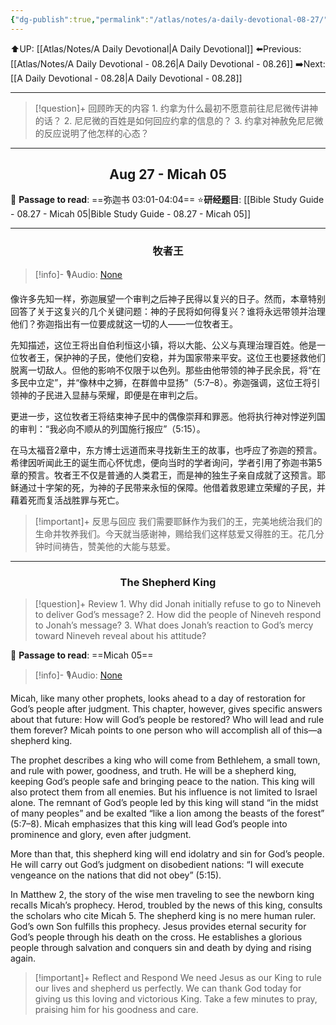 ```yaml
---
{"dg-publish":true,"permalink":"/atlas/notes/a-daily-devotional-08-27/"}
---
```


 ⬆️UP: [[Atlas/Notes/A Daily Devotional\|A Daily Devotional]]
⬅️Previous: [[Atlas/Notes/A Daily Devotional - 08.26\|A Daily Devotional - 08.26]]
➡️Next: [[A Daily Devotional - 08.28\|A Daily Devotional - 08.28]]

---

> [!question]+ 回顾昨天的内容
> 1.⁠ ⁠约拿为什么最初不愿意前往尼尼微传讲神的话？
2.⁠ ⁠尼尼微的百姓是如何回应约拿的信息的？
3.⁠ ⁠约拿对神赦免尼尼微的反应说明了他怎样的心态？

---
## <center>Aug 27 - Micah 05</center>

📖 **Passage to read**: ==弥迦书 03:01-04:04==
⭐**研经题目**: [[Bible Study Guide - 08.27 - Micah 05\|Bible Study Guide - 08.27 - Micah 05]]

---
### <center>牧者王</center>

> [!info]- 🎙️Audio: [None]()

像许多先知一样，弥迦展望一个审判之后神子民得以复兴的日子。然而，本章特别回答了关于这复兴的几个关键问题：神的子民将如何得复兴？谁将永远带领并治理他们？弥迦指出有一位要成就这一切的人——一位牧者王。

先知描述，这位王将出自伯利恒这小镇，将以大能、公义与真理治理百姓。他是一位牧者王，保护神的子民，使他们安稳，并为国家带来平安。这位王也要拯救他们脱离一切敌人。但他的影响不仅限于以色列。那些由他带领的神子民余民，将“在多民中立定”，并“像林中之狮，在群兽中显扬”（5:7–8）。弥迦强调，这位王将引领神的子民进入显赫与荣耀，即便是在审判之后。

更进一步，这位牧者王将结束神子民中的偶像崇拜和罪恶。他将执行神对悖逆列国的审判：“我必向不顺从的列国施行报应”（5:15）。

在马太福音2章中，东方博士远道而来寻找新生王的故事，也呼应了弥迦的预言。希律因听闻此王的诞生而心怀忧虑，便向当时的学者询问，学者引用了弥迦书第5章的预言。牧者王不仅是普通的人类君王，而是神的独生子亲自成就了这预言。耶稣通过十字架的死，为神的子民带来永恒的保障。他借着救恩建立荣耀的子民，并藉着死而复活战胜罪与死亡。

> [!important]+ 反思与回应
我们需要耶稣作为我们的王，完美地统治我们的生命并牧养我们。今天就当感谢神，赐给我们这样慈爱又得胜的王。花几分钟时间祷告，赞美他的大能与慈爱。

---
### <center>The Shepherd King</center>

> [!question]+ Review
> 1.⁠ ⁠Why did Jonah initially refuse to go to Nineveh to deliver God’s message?
2.⁠ ⁠How did the people of Nineveh respond to Jonah’s message?
3.⁠ ⁠What does Jonah’s reaction to God’s mercy toward Nineveh reveal about his attitude?

📖 **Passage to read**: ==Micah 05==

> [!info]- 🎙️Audio: [None]()  

Micah, like many other prophets, looks ahead to a day of restoration for God’s people after judgment. This chapter, however, gives specific answers about that future: How will God’s people be restored? Who will lead and rule them forever? Micah points to one person who will accomplish all of this—a shepherd king.

The prophet describes a king who will come from Bethlehem, a small town, and rule with power, goodness, and truth. He will be a shepherd king, keeping God’s people safe and bringing peace to the nation. This king will also protect them from all enemies. But his influence is not limited to Israel alone. The remnant of God’s people led by this king will stand “in the midst of many peoples” and be exalted “like a lion among the beasts of the forest” (5:7–8). Micah emphasizes that this king will lead God’s people into prominence and glory, even after judgment.

More than that, this shepherd king will end idolatry and sin for God’s people. He will carry out God’s judgment on disobedient nations: “I will execute vengeance on the nations that did not obey” (5:15).

In Matthew 2, the story of the wise men traveling to see the newborn king recalls Micah’s prophecy. Herod, troubled by the news of this king, consults the scholars who cite Micah 5. The shepherd king is no mere human ruler. God’s own Son fulfills this prophecy. Jesus provides eternal security for God’s people through his death on the cross. He establishes a glorious people through salvation and conquers sin and death by dying and rising again.

> [!important]+ Reflect and Respond
We need Jesus as our King to rule our lives and shepherd us perfectly. We can thank God today for giving us this loving and victorious King. Take a few minutes to pray, praising him for his goodness and care.

